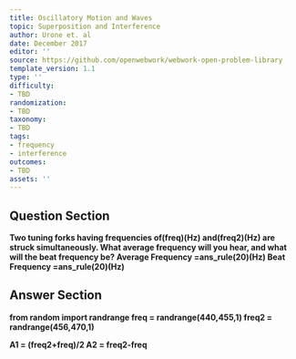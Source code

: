 ```yaml
---
title: Oscillatory Motion and Waves
topic: Superposition and Interference
author: Urone et. al
date: December 2017
editor: ''
source: https://github.com/openwebwork/webwork-open-problem-library
template_version: 1.1
type: ''
difficulty:
- TBD
randomization:
- TBD
taxonomy:
- TBD
tags:
- frequency
- interference
outcomes:
- TBD
assets: ''
---
```


## Question Section 

<b>
Two tuning forks having frequencies of(freq)(Hz) and(freq2)(Hz) are struck simultaneously. What average frequency will you hear, and what will the beat frequency be?
Average Frequency =ans_rule(20)(Hz)
Beat Frequency =ans_rule(20)(Hz)



## Answer Section

from random import randrange
freq = randrange(440,455,1)
freq2 = randrange(456,470,1)

A1 = (freq2+freq)/2
A2 = freq2-freq
